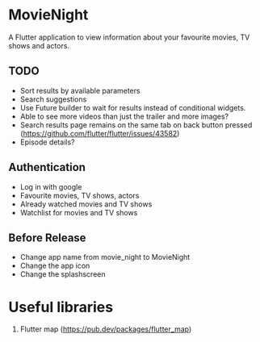 # MovieNight

A Flutter application to view information about your favourite movies, TV shows and actors.

## TODO
- Sort results by available parameters
- Search suggestions
- Use Future builder to wait for results instead of conditional widgets.
- Able to see more videos than just the trailer and more images?
- Search results page remains on the same tab on back button pressed (https://github.com/flutter/flutter/issues/43582)
- Episode details?

## Authentication
- Log in with google
- Favourite movies, TV shows, actors
- Already watched movies and TV shows
- Watchlist for movies and TV shows

## Before Release
- Change app name from movie_night to MovieNight
- Change the app icon
- Change the splashscreen

# Useful libraries
1. Flutter map (https://pub.dev/packages/flutter_map)
